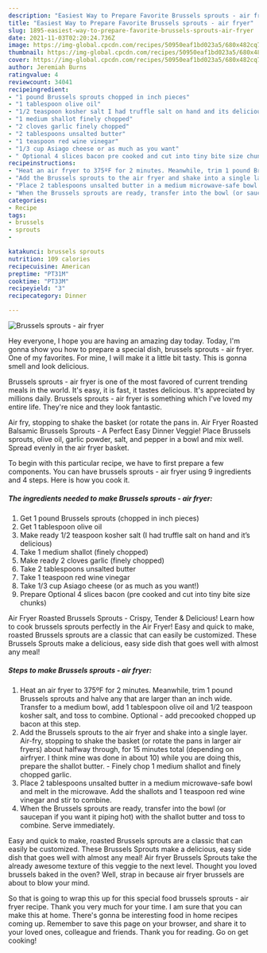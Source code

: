 ```yaml
---
description: "Easiest Way to Prepare Favorite Brussels sprouts - air fryer"
title: "Easiest Way to Prepare Favorite Brussels sprouts - air fryer"
slug: 1895-easiest-way-to-prepare-favorite-brussels-sprouts-air-fryer
date: 2021-11-03T02:20:24.736Z
image: https://img-global.cpcdn.com/recipes/50950eaf1bd023a5/680x482cq70/brussels-sprouts-air-fryer-recipe-main-photo.jpg
thumbnail: https://img-global.cpcdn.com/recipes/50950eaf1bd023a5/680x482cq70/brussels-sprouts-air-fryer-recipe-main-photo.jpg
cover: https://img-global.cpcdn.com/recipes/50950eaf1bd023a5/680x482cq70/brussels-sprouts-air-fryer-recipe-main-photo.jpg
author: Jeremiah Burns
ratingvalue: 4
reviewcount: 34041
recipeingredient:
- "1 pound Brussels sprouts chopped in inch pieces"
- "1 tablespoon olive oil"
- "1/2 teaspoon kosher salt I had truffle salt on hand and its delicious"
- "1 medium shallot finely chopped"
- "2 cloves garlic finely chopped"
- "2 tablespoons unsalted butter"
- "1 teaspoon red wine vinegar"
- "1/3 cup Asiago cheese or as much as you want"
- " Optional 4 slices bacon pre cooked and cut into tiny bite size chunks"
recipeinstructions:
- "Heat an air fryer to 375ºF for 2 minutes. Meanwhile, trim 1 pound Brussels sprouts and halve any that are larger than an inch wide. Transfer to a medium bowl, add 1 tablespoon olive oil and 1/2 teaspoon kosher salt, and toss to combine. Optional - add precooked chopped up bacon at this step."
- "Add the Brussels sprouts to the air fryer and shake into a single layer. Air-fry, stopping to shake the basket (or rotate the pans in larger air fryers) about halfway through, for 15 minutes total (depending on airfryer. I think mine was done in about 10) while you are doing this, prepare the shallot butter. Finely chop 1 medium shallot and finely chopped garlic."
- "Place 2 tablespoons unsalted butter in a medium microwave-safe bowl and melt in the microwave. Add the shallots and 1 teaspoon red wine vinegar and stir to combine."
- "When the Brussels sprouts are ready, transfer into the bowl (or saucepan if you want it piping hot) with the shallot butter and toss to combine. Serve immediately."
categories:
- Recipe
tags:
- brussels
- sprouts
- 

katakunci: brussels sprouts  
nutrition: 109 calories
recipecuisine: American
preptime: "PT31M"
cooktime: "PT33M"
recipeyield: "3"
recipecategory: Dinner

---
```



![Brussels sprouts - air fryer](https://img-global.cpcdn.com/recipes/50950eaf1bd023a5/680x482cq70/brussels-sprouts-air-fryer-recipe-main-photo.jpg)

Hey everyone, I hope you are having an amazing day today. Today, I'm gonna show you how to prepare a special dish, brussels sprouts - air fryer. One of my favorites. For mine, I will make it a little bit tasty. This is gonna smell and look delicious.

Brussels sprouts - air fryer is one of the most favored of current trending meals in the world. It's easy, it is fast, it tastes delicious. It's appreciated by millions daily. Brussels sprouts - air fryer is something which I've loved my entire life. They're nice and they look fantastic.

Air fry, stopping to shake the basket (or rotate the pans in. Air Fryer Roasted Balsamic Brussels Sprouts - A Perfect Easy Dinner Veggie! Place Brussels sprouts, olive oil, garlic powder, salt, and pepper in a bowl and mix well. Spread evenly in the air fryer basket.


To begin with this particular recipe, we have to first prepare a few components. You can have brussels sprouts - air fryer using 9 ingredients and 4 steps. Here is how you cook it.

<!--inarticleads1-->

##### The ingredients needed to make Brussels sprouts - air fryer:

1. Get 1 pound Brussels sprouts (chopped in inch pieces)
1. Get 1 tablespoon olive oil
1. Make ready 1/2 teaspoon kosher salt (I had truffle salt on hand and it’s delicious)
1. Take 1 medium shallot (finely chopped)
1. Make ready 2 cloves garlic (finely chopped)
1. Take 2 tablespoons unsalted butter
1. Take 1 teaspoon red wine vinegar
1. Take 1/3 cup Asiago cheese (or as much as you want!)
1. Prepare  Optional 4 slices bacon (pre cooked and cut into tiny bite size chunks)


Air Fryer Roasted Brussels Sprouts - Crispy, Tender & Delicious! Learn how to cook brussels sprouts perfectly in the Air Fryer! Easy and quick to make, roasted Brussels sprouts are a classic that can easily be customized. These Brussels Sprouts make a delicious, easy side dish that goes well with almost any meal! 

<!--inarticleads2-->

##### Steps to make Brussels sprouts - air fryer:

1. Heat an air fryer to 375ºF for 2 minutes. Meanwhile, trim 1 pound Brussels sprouts and halve any that are larger than an inch wide. Transfer to a medium bowl, add 1 tablespoon olive oil and 1/2 teaspoon kosher salt, and toss to combine. Optional - add precooked chopped up bacon at this step.
1. Add the Brussels sprouts to the air fryer and shake into a single layer. Air-fry, stopping to shake the basket (or rotate the pans in larger air fryers) about halfway through, for 15 minutes total (depending on airfryer. I think mine was done in about 10) while you are doing this, prepare the shallot butter. - Finely chop 1 medium shallot and finely chopped garlic.
1. Place 2 tablespoons unsalted butter in a medium microwave-safe bowl and melt in the microwave. Add the shallots and 1 teaspoon red wine vinegar and stir to combine.
1. When the Brussels sprouts are ready, transfer into the bowl (or saucepan if you want it piping hot) with the shallot butter and toss to combine. Serve immediately.


Easy and quick to make, roasted Brussels sprouts are a classic that can easily be customized. These Brussels Sprouts make a delicious, easy side dish that goes well with almost any meal! Air fryer Brussels Sprouts take the already awesome texture of this veggie to the next level. Thought you loved brussels baked in the oven? Well, strap in because air fryer brussels are about to blow your mind. 

So that is going to wrap this up for this special food brussels sprouts - air fryer recipe. Thank you very much for your time. I am sure that you can make this at home. There's gonna be interesting food in home recipes coming up. Remember to save this page on your browser, and share it to your loved ones, colleague and friends. Thank you for reading. Go on get cooking!
